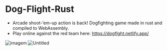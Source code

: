# Dog-Flight-Rust
- Arcade shoot-’em-up action is back! Dogfighting game made in rust and compiled to WebAssembly. 
- Play online against the red team here: https://dogflght.netlify.app/

![imagem](https://user-images.githubusercontent.com/96303137/218086487-4dfea121-3fab-420d-a6c5-fb0dfaa04759.png)
![Untitled](https://user-images.githubusercontent.com/96303137/218086963-4ec1f09c-a975-4a29-8510-fc8239c7e9bd.png)

